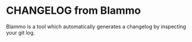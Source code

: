 # CHANGELOG from Blammo

Blammo is a tool which automatically generates a changelog by inspecting your git log.
